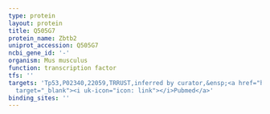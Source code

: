 ```yaml
---
type: protein
layout: protein
title: Q505G7
protein_name: Zbtb2
uniprot_accession: Q505G7
ncbi_gene_id: '-'
organism: Mus musculus
function: transcription factor
tfs: ''
targets: 'Tp53,P02340,22059,TRRUST,inferred by curator,&ensp;<a href="https://www.ncbi.nlm.nih.gov/pubmed/?term=19380588%5Buid%5D"
  target="_blank"><i uk-icon="icon: link"></i>Pubmed</a>'
binding_sites: ''
---
```

